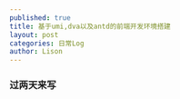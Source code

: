 ```yaml
---
published: true
title: 基于umi,dva以及antd的前端开发环境搭建
layout: post
categories: 日常Log
author: Lison
---
```

### 过两天来写
